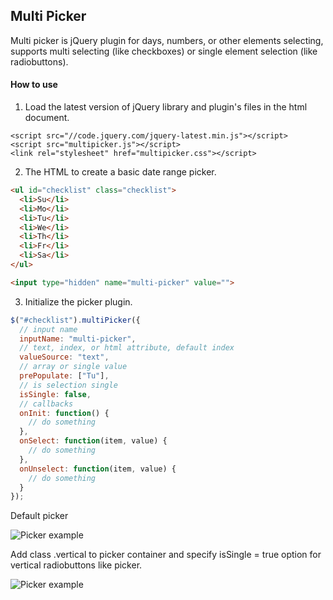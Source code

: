 ## Multi Picker

Multi picker is jQuery plugin for days, numbers, or other elements selecting, supports multi selecting (like checkboxes) or single element selection (like radiobuttons).

#### How to use
1. Load the latest version of jQuery library and plugin's files in the html document.

```
<script src="//code.jquery.com/jquery-latest.min.js"></script>
<script src="multipicker.js"></script>
<link rel="stylesheet" href="multipicker.css"></script>
```
2. The HTML to create a basic date range picker.

```html
<ul id="checklist" class="checklist">
  <li>Su</li>
  <li>Mo</li>
  <li>Tu</li>
  <li>We</li>
  <li>Th</li>
  <li>Fr</li>
  <li>Sa</li>
</ul>

<input type="hidden" name="multi-picker" value="">
```
3. Initialize the picker plugin.
```javascript
$("#checklist").multiPicker({
  // input name
  inputName: "multi-picker", 
  // text, index, or html attribute, default index
  valueSource: "text",        
  // array or single value
  prePopulate: ["Tu"],
  // is selection single 
  isSingle: false,  
  // callbacks   
  onInit: function() {
    // do something
  },
  onSelect: function(item, value) {
    // do something
  },
  onUnselect: function(item, value) {
    // do something
  }
});
```

Default picker

![Picker example](http://content.screencast.com/users/styopdev/folders/Jing/media/1363ef80-5c52-486a-8866-ab39fb4beec1/00000007.png)

Add class .vertical to picker container and specify isSingle = true option for vertical radiobuttons like picker.

![Picker example](http://content.screencast.com/users/styopdev/folders/Jing/media/56ef03a1-2acf-45d4-b4d5-1a6d6d82b798/2016-02-17_2351.png)